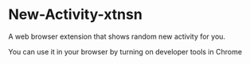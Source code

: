 # New-Activity-xtnsn
A web browser extension that shows random new activity for you.

You can use it in your browser by turning on developer tools in Chrome 
